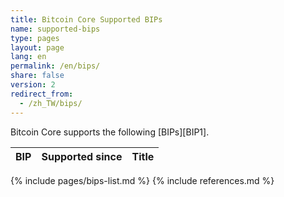 ```yaml
---
title: Bitcoin Core Supported BIPs
name: supported-bips
type: pages
layout: page
lang: en
permalink: /en/bips/
share: false
version: 2
redirect_from:
  - /zh_TW/bips/
---
```

Bitcoin Core supports the following [BIPs][BIP1].

| BIP |Supported since| Title |
|-----|---------------|-------|
{% include pages/bips-list.md %}
{% include references.md %}
